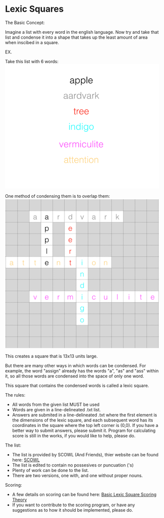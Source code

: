 # Lexic Squares

The Basic Concept:

Imagine a list with every word in the english language. Now try and take that list and condense it into a shape that takes up the least amount of area when inscibed in a square.

EX.

Take this list with 6 words:
![alt tag](https://raw.githubusercontent.com/eriknakamura/lexicsquares/master/wordListImg.png)

One method of condensing them is to overlap them:
![alt tag](https://raw.githubusercontent.com/eriknakamura/lexicsquares/master/lexicsquares_example.png)

This creates a square that is 13x13 units large.

But there are many other ways in which words can be condensed. For example, the word "assign" already has the words "a", "as" and "ass" within it, so all those words are condensed into the space of only one word.

This square that contains the condensed words is called a lexic square. 

The rules:

- All words from the given list MUST be used
- Words are given in a line-delineated .txt list.
- Answers are submited in a line-delineated .txt where the first element is the dimensions of the lexic square, and each subsequent word has its coordinates in the square where the top left corner is (0,0). If you have a better way to submit answers, please submit it. Program for calculating score is still in the works, if you would like to help, please do.

The list:
- The list is provided by SCOWL (And Friends), thier website can be found here: [SCOWL]
- The list is edited to contain no possesives or puncuation ('s)
- Plenty of work can be done to the list. 
- There are two versions, one with, and one without proper nouns. 

Scoring:
- A few details on scoring can be found here: [Basic Lexic Square Scoring Theory]
- If you want to contribute to the scoring program, or have any suggestions as to how it should be implemented, please do. 


[SCOWL]: http://wordlist.aspell.net/
[Basic Lexic Square Scoring Theory]: https://github.com/eriknakamura/lexicsquares/blob/master/LexicSquareScoring.pdf
